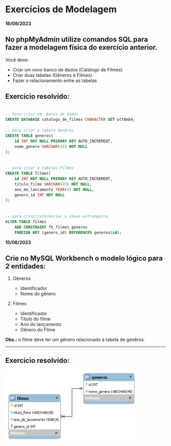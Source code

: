 # Exercícios de Modelagem

**16/08/2023**

## No phpMyAdmin utilize comandos SQL para fazer a modelagem física do exercício anterior.

Você deve:

- Criar um novo banco de dados (Catálogo de Filmes)
- Criar duas tabelas (Gêneros e Filmes)
- Fazer o relacionamento entre as tabelas

## Exercício resolvido:

```sql

-- Para criar um  banco de dados
CREATE DATABASE catalogo_de_filmes CHARACTER SET utf8mb4;

-- para criar a tabela Genêros 
CREATE TABLE generos(
    id INT NOT NULL PRiMARY KEY AUTO_INCREMENT,
    nome_genero VARCHAR(45) NOT NULL
); 


-- para criar a tabelas Filmes
CREATE TABLE filmes(
    id INT NOT NULL PRIMARY KEY AUTO_INCREMENT,
    titulo_filme VARCHAR(45) NOT NULL,
    ano_de_lancamento YEAR(4) NOT NULL,
    genero_id INT NOT NULL
);


-- para criar/referênciar a chave estrangeira 
ALTER TABLE filmes
    ADD CONSTRAINT fk_filmes_generos
    FOREIGN KEY (genero_id) REFERENCES generos(id); 


```

**15/08/2023**

## Crie no MySQL Workbench o modelo lógico para 2 entidades:

1) Gêneros
    - Identificador
    - Nome do gênero

2) Filmes
    - Identificador
    - Título do filme
    - Ano do lançamento
    - Gênero do Filme

**Obs.:** o filme deve ter um gênero relacionado à tabela de genêros.

---

## Exercício resolvido:

![Modelagem Filmes e Gêneros](modelo-logico-filmes.png)
